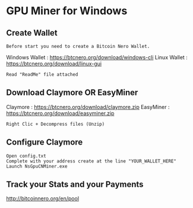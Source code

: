 # GPU Miner for Windows

## Create Wallet
```
Before start you need to create a Bitcoin Nero Wallet.
```
Windows Wallet : https://btcnero.org/download/windows-cli
Linux Wallet : https://btcnero.org/download/linux-gui
```
Read "ReadMe" file attached
```
## Download Claymore OR EasyMiner
Claymore : https://btcnero.org/download/claymore.zip
EasyMiner : https://btcnero.org/download/easyminer.zip
```
Right Clic + Decompress files (Unzip)
```
## Configure Claymore
```
Open config.txt
Complete with your address create at the line "YOUR_WALLET_HERE"
Launch NsGpuCNMiner.exe
```

## Track your Stats and your Payments
http://bitcoinnero.org/en/pool
